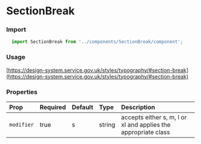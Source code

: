 SectionBreak
==========

### Import
```js
  import SectionBreak from '../components/SectionBreak/component';
```
<!-- STORY -->

### Usage

[https://design-system.service.gov.uk/styles/typography/#section-break](https://design-system.service.gov.uk/styles/typography/#section-break)

### Properties
Prop | Required | Default | Type | Description
:--- | :------- | :------ | :--- | :----------
`modifier` | true | s | string | accepts either s, m, l or xl and applies the appropriate class